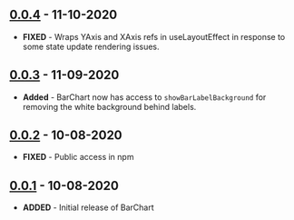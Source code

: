 ## [0.0.4](https://gitlab.mx.com/mx/kyper-react/-/commits/@kyper/graphs@0.0.4) - 11-10-2020

- **FIXED** - Wraps YAxis and XAxis refs in useLayoutEffect in response to some state update rendering issues.


## [0.0.3](https://gitlab.mx.com/mx/kyper-react/-/commits/@kyper/graphs@0.0.3) - 11-09-2020

- **Added** - BarChart now has access to `showBarLabelBackground` for removing the white background behind labels.


## [0.0.2](https://gitlab.mx.com/mx/kyper-react/-/commits/@kyper/graphs@0.0.2) - 10-08-2020

- **FIXED** - Public access in npm 


## [0.0.1](https://gitlab.mx.com/mx/kyper-react/-/commits/@kyper/graphs@0.0.1) - 10-08-2020

- **ADDED** - Initial release of BarChart
